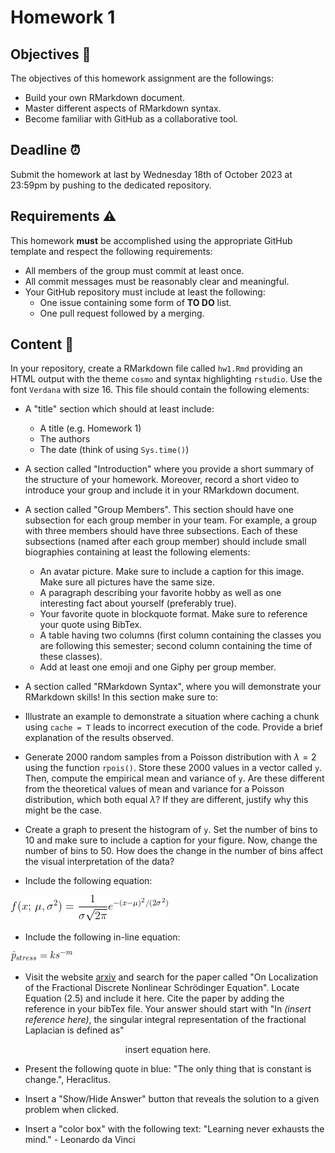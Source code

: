 # Homework 1

## Objectives :full_moon_with_face:

The objectives of this homework assignment are the followings:

- Build your own RMarkdown document.
- Master different aspects of RMarkdown syntax.
- Become familiar with GitHub as a collaborative tool.

## Deadline :alarm_clock:

Submit the homework at last by Wednesday 18th of October 2023 at 23:59pm
by pushing to the dedicated repository.

## Requirements :warning:

This homework **must** be accomplished using the appropriate GitHub
template and respect the following requirements:

- All members of the group must commit at least once.
- All commit messages must be reasonably clear and meaningful.
- Your GitHub repository must include at least the following:
  - One issue containing some form of **TO DO** list.
  - One pull request followed by a merging.

## Content :rocket:

In your repository, create a RMarkdown file called `hw1.Rmd` providing
an HTML output with the theme `cosmo` and syntax highlighting `rstudio`.
Use the font `Verdana` with size 16. This file should contain the
following elements:

- A "title" section which should at least include:
  - A title (e.g. Homework 1)   
  - The authors   
  - The date (think of using `Sys.time()`)   

- A section called "Introduction" where you provide a short summary of
  the structure of your homework. Moreover, record a short video to
  introduce your group and include it in your RMarkdown document.   

- A section called "Group Members". This section should have one
  subsection for each group member in your team. For example, a group
  with three members should have three subsections. Each of these
  subsections (named after each group member) should include small
  biographies containing at least the following elements:

  - An avatar picture. Make sure to include a caption for this
  image. Make sure all pictures have the same size.   
  - A paragraph describing your favorite hobby as well as one
  interesting fact about yourself (preferably true).    
  - Your favorite quote in blockquote format. Make sure to reference
  your quote using BibTex.   
  - A table having two columns (first column containing the classes
  you are following this semester; second column containing the
  time of these classes).
  - Add at least one emoji and one Giphy per group member.

- A section called "RMarkdown Syntax", where you will demonstrate your
RMarkdown skills! In this section make sure to:

- Illustrate an example to demonstrate a situation where caching a
chunk using `cache = T` leads to incorrect execution of the
code. Provide a brief explanation of the results observed.
- Generate 2000 random samples from a Poisson distribution with
$\lambda = 2$ using the function `rpois()`. Store these 2000
values in a vector called `y`. Then, compute the empirical mean
and variance of `y`. Are these different from the theoretical
values of mean and variance for a Poisson distribution, which
both equal $\lambda$? If they are different, justify why this
might be the case.
- Create a graph to present the histogram of `y`. Set the number
of bins to 10 and make sure to include a caption for your
figure. Now, change the number of bins to 50. How does the
change in the number of bins affect the visual interpretation of
the data?
- Include the following equation:

![eq1](hw1_eq1.png)

- Include the following in-line equation:

<img src="hw1_eq2.png" alt="eq2" style="display: inline-block; margin: 0" width="100px"/>

- Visit the website [arxiv](https://arxiv.org/) and search for the
paper called "On Localization of the Fractional Discrete
Nonlinear Schrödinger Equation". Locate Equation (2.5) and include
it here. Cite the paper by adding the reference in your bibTex file. Your answer should
start with "In *(insert reference here)*, the singular
integral representation of the fractional Laplacian is defined
as"

$$
\text{insert equation here.}
$$

- Present the following quote in blue: "The only thing that is
constant is change.", Heraclitus.

- Insert a "Show/Hide Answer" button that reveals the solution to
a given problem when clicked.

- Insert a "color box" with the following text: "Learning never
exhausts the mind." - Leonardo da Vinci
